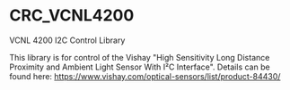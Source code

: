# CRC_VCNL4200
VCNL 4200 I2C Control Library

This library is for control of the Vishay "High Sensitivity Long Distance Proximity and Ambient Light Sensor With I²C Interface".  Details can be found here: https://www.vishay.com/optical-sensors/list/product-84430/
